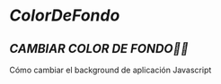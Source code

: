 # **_ColorDeFondo_**

## **_CAMBIAR COLOR DE FONDO🧑‍💻_**
Cómo cambiar el background de aplicación Javascript
